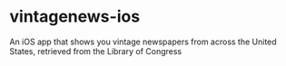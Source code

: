 vintagenews-ios
===============

An iOS app that shows you vintage newspapers from across the United States, retrieved from the Library of Congress
